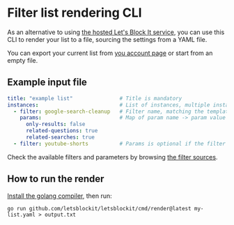 # Filter list rendering CLI

As an alternative to using [the hosted Let's Block It service](https://letsblock.it),
you can use this CLI to render your list to a file, sourcing the settings from a YAML file.

You can export your current list from [you account page](https://letsblock.it/user/account) or start
from an empty file.

## Example input file

```yaml
title: "example list"               # Title is mandatory
instances:                          # List of instances, multiple instances of a given filter is supported
  - filter: google-search-cleanup   # Filter name, matching the template's file name
    params:                         # Map of param name -> param value
      only-results: false
      related-questions: true
      related-searches: true
  - filter: youtube-shorts          # Params is optional if the filter has no options
```

Check the available filters and parameters by browsing
[the filter sources](https://github.com/letsblockit/letsblockit/tree/main/data/filters).

## How to run the render

[Install the golang compiler](https://go.dev/doc/install), then run:

```shell
go run github.com/letsblockit/letsblockit/cmd/render@latest my-list.yaml > output.txt
```
